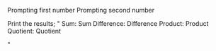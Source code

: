 Prompting first number
Prompting second number

Print the results;
"
Sum: Sum
Difference: Difference
Product: Product
Quotient: Quotient

"

